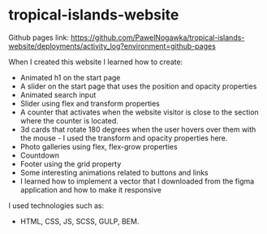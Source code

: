 # tropical-islands-website
Github pages link: https://github.com/PawelNogawka/tropical-islands-website/deployments/activity_log?environment=github-pages

When I created this website I learned how to create:

- Animated h1 on the start page
- A slider on the start page that uses the position and opacity properties
- Animated search input
- Slider using flex and transform properties
- A counter that activates when the website visitor is close to the section where the counter is located.
- 3d cards that rotate 180 degrees when the user hovers over them with the mouse - I used the transform and opacity properties here.
- Photo galleries using flex, flex-grow properties
- Countdown
- Footer using the grid property
- Some interesting animations related to buttons and links
- I learned how to implement a vector that I downloaded from the figma application and how to make it responsive

I used technologies such as:
- HTML, CSS, JS, SCSS, GULP, BEM.
